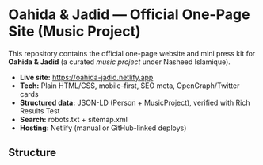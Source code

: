 # Oahida & Jadid — Official One-Page Site (Music Project)

This repository contains the official one-page website and mini press kit for **Oahida & Jadid** (a curated *music project* under Nasheed Islamique).

- **Live site:** https://oahida-jadid.netlify.app
- **Tech:** Plain HTML/CSS, mobile-first, SEO meta, OpenGraph/Twitter cards
- **Structured data:** JSON-LD (Person + MusicProject), verified with Rich Results Test
- **Search:** robots.txt + sitemap.xml
- **Hosting:** Netlify (manual or GitHub-linked deploys)

## Structure
